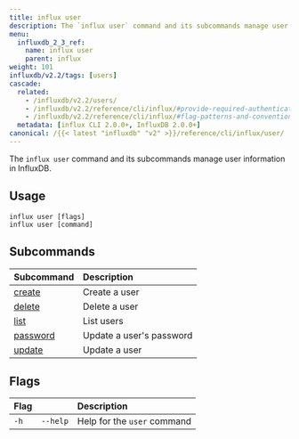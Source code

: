 ```yaml
---
title: influx user
description: The `influx user` command and its subcommands manage user information in InfluxDB.
menu:
  influxdb_2_3_ref:
    name: influx user
    parent: influx
weight: 101
influxdb/v2.2/tags: [users]
cascade:
  related:
    - /influxdb/v2.2/users/
    - /influxdb/v2.2/reference/cli/influx/#provide-required-authentication-credentials, influx CLI—Provide required authentication credentials
    - /influxdb/v2.2/reference/cli/influx/#flag-patterns-and-conventions, influx CLI—Flag patterns and conventions
  metadata: [influx CLI 2.0.0+, InfluxDB 2.0.0+]
canonical: /{{< latest "influxdb" "v2" >}}/reference/cli/influx/user/
---
```


The `influx user` command and its subcommands manage user information in InfluxDB.

## Usage
```
influx user [flags]
influx user [command]
```

## Subcommands
| Subcommand                                                    | Description              |
|:----------                                                    |:-----------              |
| [create](/influxdb/v2.2/reference/cli/influx/user/create)     | Create a user            |
| [delete](/influxdb/v2.2/reference/cli/influx/user/delete)     | Delete a user            |
| [list](/influxdb/v2.2/reference/cli/influx/user/list)         | List users               |
| [password](/influxdb/v2.2/reference/cli/influx/user/password) | Update a user's password |
| [update](/influxdb/v2.2/reference/cli/influx/user/update)     | Update a user            |

## Flags
| Flag |          | Description                 |
|:---- |:---      |:-----------                 |
| `-h` | `--help` | Help for the `user` command |
